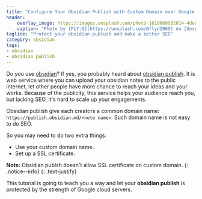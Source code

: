 ```yaml
---
title: "Configure Your Obsidian Publish with Custom Domain over Google SSL"
header:
    overlay_image: https://images.unsplash.com/photo-1618060932014-4deda4932554?ixlib=rb-4.0.3&ixid=MnwxMjA3fDB8MHxwaG90by1wYWdlfHx8fGVufDB8fHx8&auto=format&fit=crop&w=1470&q=80
    caption: "Photo by [FLY:D](https://unsplash.com/@flyd2069) on [Unsplash](https://unsplash.com)"
tagline: "Protect your obsidian publush and make a better SEO"
category: obsidian
tags:
- obsidian
- obsidian publish
---
```




Do you use [obsidian](https://obsidian.md/)? If yes, you probably heard about [obsidian publish](https://obsidian.md/publish). It is web service where you can upload your obsidian notes to the public internet, let other people have more chance to reach your ideas and your works. Because of the publicity, this service helps your audience reach you, but lacking SEO, it's hard to scale up your engagements. 

<!--more-->

Obsidian publish give each creators a common domain name: `https://publish.obsidian.md/<note name>`. Such domain name is not easy to do SEO.

So you may need to do two extra things:
- Use your custom domain name.
- Set up a SSL certificate.

<i class="far fa-sticky-note"></i> **Note:** Obsidian publsh doesn't allow SSL certificate on custom domain.
  {: .notice--info}
  {: .text-justify}

This tutorial is going to teach you a way and let your **obsidian publish** is protected by the strength of Google cloud servers.


